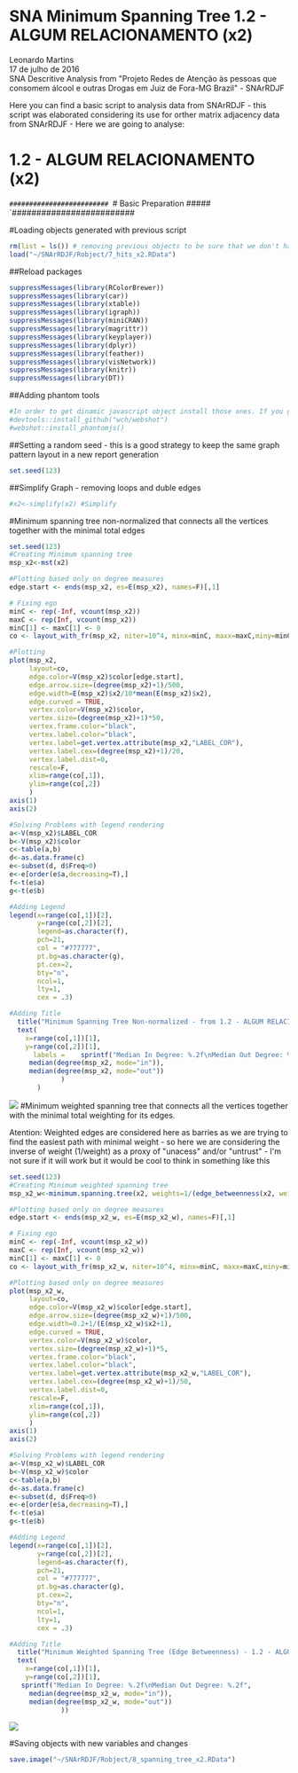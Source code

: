 # SNA Minimum Spanning Tree 1.2 - ALGUM RELACIONAMENTO (x2)
Leonardo Martins  
17 de julho de 2016  
SNA Descritive Analysis from "Projeto Redes de Atenção às pessoas que consomem álcool e outras Drogas em Juiz de Fora-MG   Brazil"  - SNArRDJF

Here you can find a basic script to analysis data from SNArRDJF - this script was elaborated considering its use for orther matrix adjacency data from SNArRDJF - Here we are going to analyse:

# 1.2 - ALGUM RELACIONAMENTO (x2)

`#########################
`# Basic Preparation #####
`#########################

#Loading objects generated with previous script 

```r
rm(list = ls()) # removing previous objects to be sure that we don't have objects conflicts name
load("~/SNArRDJF/Robject/7_hits_x2.RData")
```
##Reload packages

```r
suppressMessages(library(RColorBrewer))
suppressMessages(library(car))
suppressMessages(library(xtable))
suppressMessages(library(igraph))
suppressMessages(library(miniCRAN))
suppressMessages(library(magrittr))
suppressMessages(library(keyplayer))
suppressMessages(library(dplyr))
suppressMessages(library(feather))
suppressMessages(library(visNetwork))
suppressMessages(library(knitr))
suppressMessages(library(DT))
```
##Adding phantom tools

```r
#In order to get dinamic javascript object install those ones. If you get problems installing go to Stackoverflow.com and type your error to discover what to do. In some cases the libraries need to be intalled in outside R libs.
#devtools::install_github("wch/webshot")
#webshot::install_phantomjs()
```
##Setting a random seed - this is a good strategy to keep the same graph pattern layout in a new report generation

```r
set.seed(123)
```

##Simplify Graph - removing loops and duble edges 

```r
#x2<-simplify(x2) #Simplify
```

#Minimum spanning tree non-normalized that connects all the vertices together with the minimal total edges

```r
set.seed(123)
#Creating Minimum spanning tree
msp_x2<-mst(x2)

#Plotting based only on degree measures 
edge.start <- ends(msp_x2, es=E(msp_x2), names=F)[,1]

# Fixing ego
minC <- rep(-Inf, vcount(msp_x2))
maxC <- rep(Inf, vcount(msp_x2))
minC[1] <- maxC[1] <- 0
co <- layout_with_fr(msp_x2, niter=10^4, minx=minC, maxx=maxC,miny=minC, maxy=maxC, weights=E(msp_x2)$x2)

#Plotting
plot(msp_x2, 
     layout=co,
     edge.color=V(msp_x2)$color[edge.start],
     edge.arrow.size=(degree(msp_x2)+1)/500,
     edge.width=E(msp_x2)$x2/10*mean(E(msp_x2)$x2),
     edge.curved = TRUE,
     vertex.color=V(msp_x2)$color,
     vertex.size=(degree(msp_x2)+1)*50,
     vertex.frame.color="black",
     vertex.label.color="black",
     vertex.label=get.vertex.attribute(msp_x2,"LABEL_COR"),
     vertex.label.cex=(degree(msp_x2)+1)/20,
     vertex.label.dist=0,
     rescale=F,
     xlim=range(co[,1]), 
     ylim=range(co[,2])
     )
axis(1)
axis(2)

#Solving Problems with legend rendering 
a<-V(msp_x2)$LABEL_COR
b<-V(msp_x2)$color
c<-table(a,b)
d<-as.data.frame(c)
e<-subset(d, d$Freq>0)
e<-e[order(e$a,decreasing=T),] 
f<-t(e$a)
g<-t(e$b)

#Adding Legend
legend(x=range(co[,1])[2], 
       y=range(co[,2])[2],
       legend=as.character(f),
       pch=21,
       col = "#777777", 
       pt.bg=as.character(g),
       pt.cex=2,
       bty="n", 
       ncol=1,
       lty=1,
       cex = .3)

#Adding Title
  title("Minimum Spanning Tree Non-normalized - from 1.2 - ALGUM RELACIONAMENTO (x2)", sub = "Source: from authors ")
  text( 
    x=range(co[,1])[1],
    y=range(co[,2])[1], 
      labels =    sprintf("Median In Degree: %.2f\nMedian Out Degree: %.2f",
     median(degree(msp_x2, mode="in")), 
     median(degree(msp_x2, mode="out"))
             )
       )
```

![](1.2_REDE_COMPLETA_ALGUM_RELACIONAMENTO_8_spanning_tree_files/figure-html/unnamed-chunk-6-1.png)<!-- -->
#Minimum weighted spanning tree that connects all the vertices together with the minimal total weighting for its edges. 

Atention: Weighted edges are considered here as barries as we are trying to find the easiest path with minimal weight - so here we are considering the inverse of weight (1/weight) as a proxy of "unacess" and/or "untrust" - I'm not sure if it will work but it would be cool to think in something like this  

```r
set.seed(123)
#Creating Minimum weighted spanning tree
msp_x2_w<-minimum.spanning.tree(x2, weights=1/(edge_betweenness(x2, weights=E(x2)$x2)+1))

#Plotting based only on degree measures 
edge.start <- ends(msp_x2_w, es=E(msp_x2_w), names=F)[,1]

# Fixing ego
minC <- rep(-Inf, vcount(msp_x2_w))
maxC <- rep(Inf, vcount(msp_x2_w))
minC[1] <- maxC[1] <- 0
co <- layout_with_fr(msp_x2_w, niter=10^4, minx=minC, maxx=maxC,miny=minC, maxy=maxC, weights =E(msp_x2_w)$x2)

#Plotting based only on degree measures 
plot(msp_x2_w, 
     layout=co,
     edge.color=V(msp_x2_w)$color[edge.start],
     edge.arrow.size=(degree(msp_x2_w)+1)/500,
     edge.width=0.2+1/(E(msp_x2_w)$x2+1),
     edge.curved = TRUE,
     vertex.color=V(msp_x2_w)$color,
     vertex.size=(degree(msp_x2_w)+1)*5,
     vertex.frame.color="black",
     vertex.label.color="black",
     vertex.label=get.vertex.attribute(msp_x2_w,"LABEL_COR"),
     vertex.label.cex=(degree(msp_x2_w)+1)/50,
     vertex.label.dist=0,
     rescale=F,
     xlim=range(co[,1]), 
     ylim=range(co[,2])
     )
axis(1)
axis(2)

#Solving Problems with legend rendering 
a<-V(msp_x2_w)$LABEL_COR
b<-V(msp_x2_w)$color
c<-table(a,b)
d<-as.data.frame(c)
e<-subset(d, d$Freq>0)
e<-e[order(e$a,decreasing=T),] 
f<-t(e$a)
g<-t(e$b)

#Adding Legend
legend(x=range(co[,1])[2], 
       y=range(co[,2])[2],
       legend=as.character(f),
       pch=21,
       col = "#777777", 
       pt.bg=as.character(g),
       pt.cex=2,
       bty="n", 
       ncol=1,
       lty=1,
       cex = .3)

#Adding Title
  title("Minimum Weighted Spanning Tree (Edge Betweenness) - 1.2 - ALGUM RELACIONAMENTO (x2)", sub = "Source: from authors ")
  text( 
    x=range(co[,1])[1],
    y=range(co[,2])[1], 
   sprintf("Median In Degree: %.2f\nMedian Out Degree: %.2f",
     median(degree(msp_x2_w, mode="in")), 
     median(degree(msp_x2_w, mode="out"))
             ))
```

![](1.2_REDE_COMPLETA_ALGUM_RELACIONAMENTO_8_spanning_tree_files/figure-html/unnamed-chunk-7-1.png)<!-- -->


#Saving objects with new variables and changes

```r
save.image("~/SNArRDJF/Robject/8_spanning_tree_x2.RData") 
```

